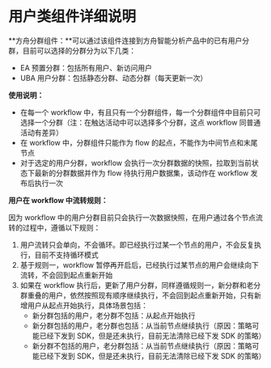 # 用户类组件详细说明

**方舟分群组件：**可以通过该组件连接到方舟智能分析产品中的已有用户分群，目前可以选择的分群分为以下几类：

* EA 预置分群：包括所有用户、新访问用户
* UBA 用户分群：包括静态分群、动态分群（每天更新一次）

**使用说明：**

* 在每一个 workflow 中，有且只有一个分群组件，每一个分群组件中目前只可选择一个分群（注：在触达活动中可以选择多个分群，这点 workflow 同普通活动有差异）
* 在 workflow 中，分群组件只能作为 flow 的起点，不能作为中间节点和末尾节点
* 对于选定的用户分群，workflow 会执行一次分群数据的快照，拉取到当前状态下最新的分群数据并作为 flow 待执行用户数据集，该动作在 workflow 发布后执行一次

**用户在 workflow 中流转规则：**

因为 workflow 中的用户分群目前只会执行一次数据快照，在用户通过各个节点流转的过程中，遵循以下规则：

1. 用户流转只会单向，不会循环。即已经执行过某一个节点的用户，不会反复执行，目前不支持循环模式
2. 基于规则一，workflow 暂停再开启后，已经执行过某节点的用户会继续向下流转，不会回到起点重新开始
3. 如果在 workflow 执行后，更新了用户分群，同样遵循规则一，新分群和老分群重叠的用户，依然按照现有顺序继续执行，不会回到起点重新开始，只有新增用户从起点开始执行，具体场景包括：
   * 新分群包括的用户，老分群不包括：从起点开始执行
   * 新分群包括的用户，老分群也包括：从当前节点继续执行（原因：策略可能已经下发到 SDK，但是还未执行，目前无法清除已经下发 SDK 的策略）
   * 新分群不包括的用户，老分群包括：从当前节点继续执行（原因：策略可能已经下发到 SDK，但是还未执行，目前无法清除已经下发 SDK 的策略）



